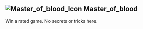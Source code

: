 ## ![Master_of_blood_Icon](https://raw.githubusercontent.com/1IlIl/wikidata/main/achievement_icons/Master_of_blood.png) Master_of_blood





Win a rated game. No secrets or tricks here.

